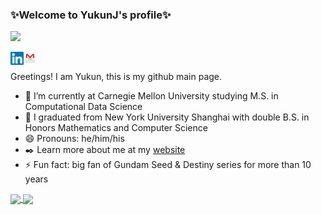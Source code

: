 ### ✨Welcome to YukunJ's profile✨
![](https://komarev.com/ghpvc/?username=YukunJ)

<a href="https://www.linkedin.com/in/yukun-jiang/"><img align="left" src="https://raw.githubusercontent.com/YukunJ/YukunJ/main/images/linkedin.svg" width="21px"/></a>
<a href="mailto:yukunj@cs.cmu.edu"><img align="left" src="https://raw.githubusercontent.com/YukunJ/YukunJ/main/images/gmail.png" width="21px"/></a>
</br>

Greetings! I am Yukun, this is my github main page.

- 🔭 I’m currently at Carnegie Mellon University studying M.S. in Computational Data Science
- 🌱 I graduated from New York University Shanghai with double B.S. in Honors Mathematics and Computer Science
- 😄 Pronouns: he/him/his
- ✒️ Learn more about me at my [website](https://yukunj.wordpress.com)
- ⚡ Fun fact: big fan of Gundam Seed & Destiny series for more than 10 years

<a href="https://github.com/anuraghazra/github-readme-stats">
  <img align="center" src="https://github-readme-stats.vercel.app/api?username=YukunJ&show_icons=true&include_all_commits=true&theme=merko" />
</a>
<a href="https://github.com/anuraghazra/convoychat">
  <img align="center" src="https://github-readme-stats.vercel.app/api/top-langs/?username=YukunJ&hide=jupyter%20notebook,javascript,html" />
</a>



<!--
**YukunJ/YukunJ** is a ✨ _special_ ✨ repository because its `README.md` (this file) appears on your GitHub profile.

Here are some ideas to get you started:

- 🔭 I’m currently working on ...
- 🌱 I’m currently learning ...
- 👯 I’m looking to collaborate on ...
- 🤔 I’m looking for help with ...
- 💬 Ask me about ...
- 📫 How to reach me: ...
- 😄 Pronouns: ...
- ⚡ Fun fact: ...
-->
